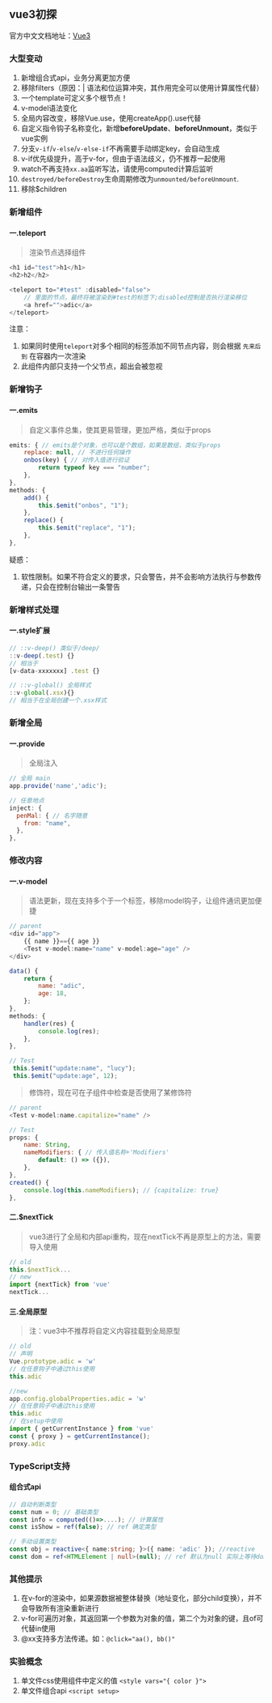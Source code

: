 ## vue3初探

官方中文文档地址：[Vue3](https://vue3js.cn/docs/zh/)

### 大型变动

1. 新增组合式api，业务分离更加方便
2. 移除filters（原因：| 语法和位运算冲突，其作用完全可以使用计算属性代替）
3. 一个template可定义多个根节点！
4. v-model语法变化
5. 全局内容改变，移除Vue.use，使用createApp().use代替
6. 自定义指令钩子名称变化，新增**beforeUpdate**、**beforeUnmount**，类似于vue实例
7. 分支`v-if`/`v-else`/`v-else-if`不再需要手动绑定key，会自动生成
8. v-if优先级提升，高于v-for，但由于语法歧义，仍不推荐一起使用
9. watch不再支持`xx.aa`监听写法，请使用computed计算后监听
10. `destroyed/beforeDestroy`生命周期修改为`unmounted/beforeUnmount`.
11. 移除$children

### 新增组件

#### 一.teleport

> 渲染节点选择组件

```javascript
<h1 id="test">h1</h1>
<h2>h2</h2>

<teleport to="#test" :disabled="false"> 
    // 里面的节点，最终将被渲染到#test的标签下;disabled控制是否执行渲染移位
	<a href="">adic</a> 
</teleport>
```

注意：

1. 如果同时使用`teleport`对多个相同的标签添加不同节点内容，则会根据 `先来后到` 在容器内一次渲染
2. 此组件内部只支持一个父节点，超出会被忽视

### 新增钩子

#### 一.emits

> 自定义事件总集，使其更易管理，更加严格，类似于props

```javascript
emits: { // emits是个对象，也可以是个数组，如果是数组，类似于props
	replace: null, // 不进行任何操作
	onbos(key) { // 对传入值进行验证
		return typeof key === "number";
	},
},
methods: {
	add() {
		this.$emit("onbos", "1");
	},
	replace() {
		this.$emit("replace", "1");
	},
},
```

疑惑：

1. 软性限制。如果不符合定义的要求，只会警告，并不会影响方法执行与参数传递，只会在控制台输出一条警告

### 新增样式处理

#### 一.style扩展

```javascript
// ::v-deep() 类似于/deep/
::v-deep(.test) {}
// 相当于
[v-data-xxxxxxx] .test {}
```

```javascript
// ::v-global() 全局样式
::v-global(.xsx){}
// 相当于在全局创建一个.xsx样式
```

### 新增全局

#### 一.provide

> 全局注入

```javascript
// 全局 main
app.provide('name','adic');

// 任意地点
inject: {
  penMal: { // 名字随意
    from: "name",
  },
},
```

### 修改内容

#### 一.v-model

> 语法更新，现在支持多个于一个标签，移除model钩子，让组件通讯更加便捷

```javascript
// parent
<div id="app">
	{{ name }}=={{ age }}
    <Test v-model:name="name" v-model:age="age" />
</div>

data() {
	return {
		name: "adic",
		age: 18,
	};
},
methods: {
	handler(res) {
		console.log(res);
	},
},
```

```javascript
// Test
 this.$emit("update:name", "lucy");
 this.$emit("update:age", 12);
```



> 修饰符，现在可在子组件中检查是否使用了某修饰符

```javascript
// parent
<Test v-model:name.capitalize="name" />

// Test
props: {
	name: String,
	nameModifiers: { // 传入值名称+'Modifiers'
		default: () => ({}),
	},
},
created() {
	console.log(this.nameModifiers); // {capitalize: true}
},
```

#### 二.$nextTick

> vue3进行了全局和内部api重构，现在nextTick不再是原型上的方法，需要导入使用

```javascript
// old 
this.$nextTick...
// new 
import {nextTick} from 'vue'
nextTick...
```

#### 三.全局原型

> 注：vue3中不推荐将自定义内容挂载到全局原型

```javascript
// old
// 声明
Vue.prototype.adic = 'w'
// 在任意钩子中通过this使用
this.adic

//new
app.config.globalProperties.adic = 'w'
// 在任意钩子中通过this使用
this.adic
// 在setup中使用
import { getCurrentInstance } from 'vue'
const { proxy } = getCurrentInstance();
proxy.adic
```

### TypeScript支持

#### 组合式api

```typescript
// 自动判断类型
const num = 0; // 基础类型
const info = computed(()=>....); // 计算属性
const isShow = ref(false); // ref 确定类型

// 手动设置类型
const obj = reactive<{ name:string; }>({ name: 'adic' }); //reactive
const dom = ref<HTMLElement | null>(null); // ref 默认为null 实际上等待dom渲染完成后为节点
```

### 其他提示

1. 在v-for的渲染中，如果源数据被整体替换（地址变化，部分child变换），并不会导致所有渲染重新进行
2. v-for可遍历对象，其返回第一个参数为对象的值，第二个为对象的键，且of可代替in使用
3. @xx支持多方法传递。如：`@click="aa(), bb()"`

### 实验概念

1. 单文件css使用组件中定义的值 `<style vars="{ color }">`
2. 单文件组合api `<script setup>`